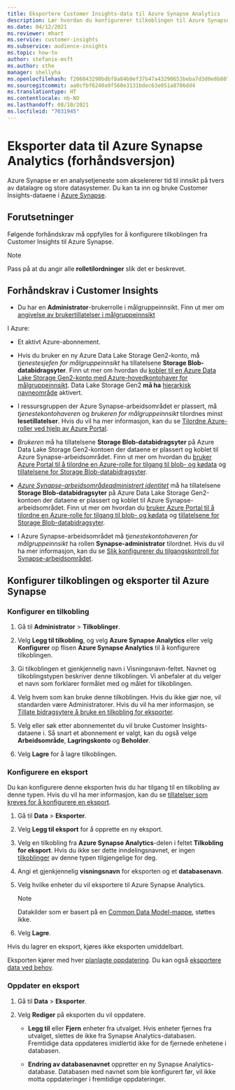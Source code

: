 ```yaml
---
title: Eksportere Customer Insights-data til Azure Synapse Analytics
description: Lær hvordan du konfigurerer tilkoblingen til Azure Synapse Analytics.
ms.date: 04/12/2021
ms.reviewer: mhart
ms.service: customer-insights
ms.subservice: audience-insights
ms.topic: how-to
author: stefanie-msft
ms.author: sthe
manager: shellyha
ms.openlocfilehash: f206043298bdbf8a84b0ef37b47a43290653beba7d3d0e8b807ec74513614aa8
ms.sourcegitcommit: aa0cfbf6240a9f560e3131bdec63e051a8786dd4
ms.translationtype: HT
ms.contentlocale: nb-NO
ms.lasthandoff: 08/10/2021
ms.locfileid: "7031945"
---
```

# <a name="export-data-to-azure-synapse-analytics-preview"></a>Eksporter data til Azure Synapse Analytics (forhåndsversjon)

Azure Synapse er en analysetjeneste som akselererer tid til innsikt på tvers av datalagre og store datasystemer. Du kan ta inn og bruke Customer Insights-dataene i [Azure Synapse](/azure/synapse-analytics/overview-what-is).

## <a name="prerequisites"></a>Forutsetninger

Følgende forhåndskrav må oppfylles for å konfigurere tilkoblingen fra Customer Insights til Azure Synapse.

> [!NOTE]
> Pass på at du angir alle **rolletilordninger** slik det er beskrevet.  

## <a name="prerequisites-in-customer-insights"></a>Forhåndskrav i Customer Insights

* Du har en **Administrator**-brukerrolle i målgruppeinnsikt. Finn ut mer om [angivelse av brukertillatelser i målgruppeinnsikt](permissions.md#assign-roles-and-permissions)

I Azure: 

- Et aktivt Azure-abonnement.

- Hvis du bruker en ny Azure Data Lake Storage Gen2-konto, må *tjenestesjefen for målgruppeinnsikt* ha tillatelsene **Storage Blob-databidragsyter**. Finn ut mer om hvordan du [kobler til en Azure Data Lake Storage Gen2-konto med Azure-hovedkontohaver for målgruppeinnsikt](connect-service-principal.md). Data Lake Storage Gen2 **må ha** [hierarkisk navneområde](/azure/storage/blobs/data-lake-storage-namespace) aktivert.

- I ressursgruppen der Azure Synapse-arbeidsområdet er plassert, må *tjenestekontohaveren* og *brukeren for målgruppeinnsikt* tilordnes minst **lesetillatelser**. Hvis du vil ha mer informasjon, kan du se [Tilordne Azure-roller ved hjelp av Azure Portal](/azure/role-based-access-control/role-assignments-portal).

- *Brukeren* må ha tillatelsene **Storage Blob-databidragsyter** på Azure Data Lake Storage Gen2-kontoen der dataene er plassert og koblet til Azure Synapse-arbeidsområdet. Finn ut mer om hvordan du [bruker Azure Portal til å tilordne en Azure-rolle for tilgang til blob- og kødata](/azure/storage/common/storage-auth-aad-rbac-portal) og [tillatelsene for Storage Blob-databidragsyter](/azure/role-based-access-control/built-in-roles#storage-blob-data-contributor).

- *[Azure Synapse-arbeidsområdeadministrert identitet](/azure/synapse-analytics/security/synapse-workspace-managed-identity)* må ha tillatelsene **Storage Blob-databidragsyter** på Azure Data Lake Storage Gen2-kontoen der dataene er plassert og koblet til Azure Synapse-arbeidsområdet. Finn ut mer om hvordan du [bruker Azure Portal til å tilordne en Azure-rolle for tilgang til blob- og kødata](/azure/storage/common/storage-auth-aad-rbac-portal) og [tillatelsene for Storage Blob-databidragsyter](/azure/role-based-access-control/built-in-roles#storage-blob-data-contributor).

- I Azure Synapse-arbeidsområdet må *tjenestekontohaveren for målgruppeinnsikt* ha rollen **Synapse-administrator** tilordnet. Hvis du vil ha mer informasjon, kan du se [Slik konfigurerer du tilgangskontroll for Synapse-arbeidsområdet](/azure/synapse-analytics/security/how-to-set-up-access-control).

## <a name="set-up-the-connection-and-export-to-azure-synapse"></a>Konfigurer tilkoblingen og eksporter til Azure Synapse

### <a name="configure-a-connection"></a>Konfigurer en tilkobling

1. Gå til **Administrator** > **Tilkoblinger**.

1. Velg **Legg til tilkobling**, og velg **Azure Synapse Analytics** eller velg **Konfigurer** op flisen **Azure Synapse Analytics** til å konfigurere tilkoblingen.

1. Gi tilkoblingen et gjenkjennelig navn i Visningsnavn-feltet. Navnet og tilkoblingstypen beskriver denne tilkoblingen. Vi anbefaler at du velger et navn som forklarer formålet med og målet for tilkoblingen.

1. Velg hvem som kan bruke denne tilkoblingen. Hvis du ikke gjør noe, vil standarden være Administratorer. Hvis du vil ha mer informasjon, se [Tillate bidragsytere å bruke en tilkobling for eksporter](connections.md#allow-contributors-to-use-a-connection-for-exports).

1. Velg eller søk etter abonnementet du vil bruke Customer Insights-dataene i. Så snart et abonnement er valgt, kan du også velge **Arbeidsområde**, **Lagringskonto** og **Beholder**.

1. Velg **Lagre** for å lagre tilkoblingen.

### <a name="configure-an-export"></a>Konfigurere en eksport

Du kan konfigurere denne eksporten hvis du har tilgang til en tilkobling av denne typen. Hvis du vil ha mer informasjon, kan du se [tillatelser som kreves for å konfigurere en eksport](export-destinations.md#set-up-a-new-export).

1. Gå til **Data** > **Eksporter**.

1. Velg **Legg til eksport** for å opprette en ny eksport.

1. Velg en tilkobling fra **Azure Synapse Analytics**-delen i feltet **Tilkobling for eksport**. Hvis du ikke ser dette inndelingsnavnet, er ingen [tilkoblinger](connections.md) av denne typen tilgjengelige for deg.

1. Angi et gjenkjennelig **visningsnavn** for eksporten og et **databasenavn**.

1. Velg hvilke enheter du vil eksportere til Azure Synapse Analytics.
   > [!NOTE]
   > Datakilder som er basert på en [Common Data Model-mappe](connect-common-data-model.md), støttes ikke.

2. Velg **Lagre**.

Hvis du lagrer en eksport, kjøres ikke eksporten umiddelbart.

Eksporten kjører med hver [planlagte oppdatering](system.md#schedule-tab). Du kan også [eksportere data ved behov](export-destinations.md#run-exports-on-demand).

### <a name="update-an-export"></a>Oppdater en eksport

1. Gå til **Data** > **Eksporter**.

1. Velg **Rediger** på eksporten du vil oppdatere.

   - **Legg til** eller **Fjern** enheter fra utvalget. Hvis enheter fjernes fra utvalget, slettes de ikke fra Synapse Analytics-databasen. Fremtidige data oppdateres imidlertid ikke for de fjernede enhetene i databasen.

   - **Endring av databasenavnet** oppretter en ny Synapse Analytics-database. Databasen med navnet som ble konfigurert før, vil ikke motta oppdateringer i fremtidige oppdateringer.
